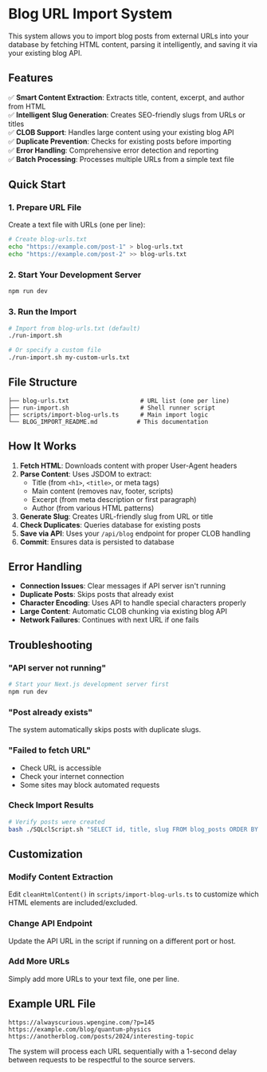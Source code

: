 # Blog URL Import System

This system allows you to import blog posts from external URLs into your database by fetching HTML content, parsing it intelligently, and saving it via your existing blog API.

## Features

✅ **Smart Content Extraction**: Extracts title, content, excerpt, and author from HTML  
✅ **Intelligent Slug Generation**: Creates SEO-friendly slugs from URLs or titles  
✅ **CLOB Support**: Handles large content using your existing blog API  
✅ **Duplicate Prevention**: Checks for existing posts before importing  
✅ **Error Handling**: Comprehensive error detection and reporting  
✅ **Batch Processing**: Processes multiple URLs from a simple text file  

## Quick Start

### 1. Prepare URL File
Create a text file with URLs (one per line):
```bash
# Create blog-urls.txt
echo "https://example.com/post-1" > blog-urls.txt
echo "https://example.com/post-2" >> blog-urls.txt
```

### 2. Start Your Development Server
```bash
npm run dev
```

### 3. Run the Import
```bash
# Import from blog-urls.txt (default)
./run-import.sh

# Or specify a custom file
./run-import.sh my-custom-urls.txt
```

## File Structure

```
├── blog-urls.txt                    # URL list (one per line)
├── run-import.sh                    # Shell runner script
├── scripts/import-blog-urls.ts      # Main import logic
└── BLOG_IMPORT_README.md           # This documentation
```

## How It Works

1. **Fetch HTML**: Downloads content with proper User-Agent headers
2. **Parse Content**: Uses JSDOM to extract:
   - Title (from `<h1>`, `<title>`, or meta tags)
   - Main content (removes nav, footer, scripts)
   - Excerpt (from meta description or first paragraph)
   - Author (from various HTML patterns)
3. **Generate Slug**: Creates URL-friendly slug from URL or title
4. **Check Duplicates**: Queries database for existing posts
5. **Save via API**: Uses your `/api/blog` endpoint for proper CLOB handling
6. **Commit**: Ensures data is persisted to database

## Error Handling

- **Connection Issues**: Clear messages if API server isn't running
- **Duplicate Posts**: Skips posts that already exist
- **Character Encoding**: Uses API to handle special characters properly
- **Large Content**: Automatic CLOB chunking via existing blog API
- **Network Failures**: Continues with next URL if one fails

## Troubleshooting

### "API server not running"
```bash
# Start your Next.js development server first
npm run dev
```

### "Post already exists"
The system automatically skips posts with duplicate slugs.

### "Failed to fetch URL"
- Check URL is accessible
- Check your internet connection
- Some sites may block automated requests

### Check Import Results
```bash
# Verify posts were created
bash ./SQLclScript.sh "SELECT id, title, slug FROM blog_posts ORDER BY id DESC FETCH FIRST 5 ROWS ONLY"
```

## Customization

### Modify Content Extraction
Edit `cleanHtmlContent()` in `scripts/import-blog-urls.ts` to customize which HTML elements are included/excluded.

### Change API Endpoint
Update the API URL in the script if running on a different port or host.

### Add More URLs
Simply add more URLs to your text file, one per line.

## Example URL File

```
https://alwayscurious.wpengine.com/?p=145
https://example.com/blog/quantum-physics
https://anotherblog.com/posts/2024/interesting-topic
```

The system will process each URL sequentially with a 1-second delay between requests to be respectful to the source servers.
